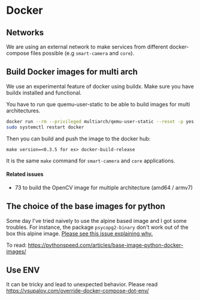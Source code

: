 # Docker

## Networks

We are using an external network to make services from different docker-compose files possible (e.g `smart-camera` and `core`).

## Build Docker images for multi arch
We use an experimental feature of docker using buildx. Make sure you have buildx installed and functional.


You have to run que quemu-user-static to be able to build images for multi architectures.

```bash
docker run --rm --privileged multiarch/qemu-user-static --reset -p yes && \
sudo systemctl restart docker
```

Then you can build and push the image to the docker hub:
```
make version=<0.3.5 for ex> docker-build-release
```

It is the same `make` command for `smart-camera` and `core` applications.

#### Related issues
- 73 to build the OpenCV image for multiple architecture (amd64 / armv7)

## The choice of the base images for python
Some day I've tried naively to use the alpine based image and I got some troubles. For instance, the package `psycopg2-binary` don't work out of the box this alpine image. [Please see this issue explaining why.](https://github.com/psycopg/psycopg2/issues/684)


To read: https://pythonspeed.com/articles/base-image-python-docker-images/

## Use ENV
It can be tricky and lead to unexpected behavior. Please read https://vsupalov.com/override-docker-compose-dot-env/
